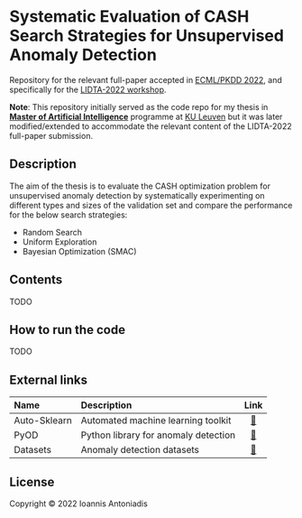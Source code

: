 # Systematic Evaluation of CASH Search Strategies for Unsupervised Anomaly Detection
Repository for the relevant full-paper accepted in [ECML/PKDD 2022](https://2022.ecmlpkdd.org/), and specifically for the [LIDTA-2022 workshop](https://lidta.dcc.fc.up.pt/).

**Note**: This repository initially served as the code repo for my thesis in **[Master of Artificial Intelligence](https://wms.cs.kuleuven.be/cs/studeren/master-artificial-intelligence)** programme at [KU Leuven](https://www.kuleuven.be/english/kuleuven) but it was later modified/extended to accommodate the relevant content of the LIDTA-2022 full-paper submission.


## Description
The aim of the thesis is to evaluate the CASH optimization problem for unsupervised anomaly detection by systematically experimenting on different types and sizes of the validation set and compare the performance for the below search strategies:
* Random Search
* Uniform Exploration
* Bayesian Optimization (SMAC)

## Contents
TODO

## How to run the code
TODO

## External links

| Name | Description | Link |
|:------------- |:------------- |:-------------:|
| Auto-Sklearn | Automated machine learning toolkit | [:link:](https://www.coursera.org/account/accomplishments/certificate/RMLFKH4CJZM4) |
| PyOD | Python library for anomaly detection | [:link:](https://pyod.readthedocs.io/en/latest/index.html) |
| Datasets | Anomaly detection datasets | [:link:](https://pyod.readthedocs.io/en/latest/index.html) |

## License
Copyright © 2022 Ioannis Antoniadis

